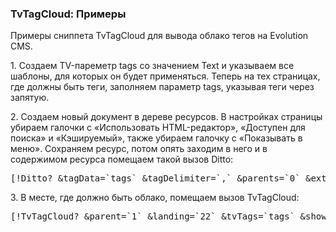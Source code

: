 
<meta http-equiv="Content-Type" content="text/html; charset=utf-8">
<h3>TvTagCloud: Примеры </h3> 
Примеры сниппета TvTagCloud для вывода облако тегов на Evolution CMS.	
<br>
<p>1. Создаем TV-пареметр tags со значением Text и указываем все шаблоны, для которых он будет применяться. Теперь на тех страницах, где должны быть теги, заполняем параметр tags, указывая теги через запятую.</p>
<p>2. Создаем новый документ в дереве ресурсов. В настройках страницы убираем галочки с «<span class="warning">Использовать HTML-редактор</span>», «<span class="warning">Доступен для поиска</span>» и «<span class="warning">Кэшируемый</span>», также убираем галочку с «<span class="warning">Показывать в меню</span>». Сохраняем ресурс, потом опять заходим в него и в содержимом ресурса помещаем такой вызов Ditto:</p>
<pre class="brush: html;">[!Ditto? &tagData=`tags` &tagDelimiter=`,` &parents=`0` &extenders=`tagging`!]</pre>
<p>3. В месте, где должно быть облако, помещаем вызов TvTagCloud:</p>
<pre class="brush: html;">[!TvTagCloud? &parent=`1` &landing=`22` &tvTags=`tags` &showCount=`1` &caseSensitive=`1`!]</pre>